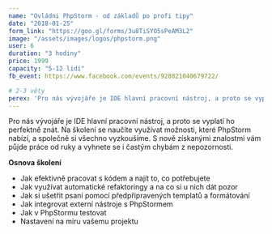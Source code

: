 ```yaml
---
name: "Ovládni PhpStorm - od základů po profi tipy" 
date: "2018-01-25"
form_link: "https://goo.gl/forms/3u8TiSYO5sPeAM3L2"
image: "/assets/images/logos/phpstorm.png"
user: 6
duration: "3 hodiny"
price: 1999
capacity: "5-12 lidí"
fb_event: https://www.facebook.com/events/928021040679722/

# 2-3 věty
perex: 'Pro nás vývojáře je IDE hlavní pracovní nástroj, a proto se vyplatí ho perfektně znát. Na školení se naučíte využívat možnosti, které PhpStorm nabízí, a společně si všechno vyzkoušíme.'
---
```


Pro nás vývojáře je IDE hlavní pracovní nástroj, a proto se vyplatí ho perfektně znát. Na školení se naučíte využívat možnosti, které PhpStorm nabízí, a společně si všechno vyzkoušíme. S nově získanými znalostmi vám půjde práce od ruky a vyhnete se i častým chybám z nepozornosti.
 
<strong>Osnova školení</strong>

<ul>
    <li>Jak efektivně pracovat s kódem a najít to, co potřebujete</li>
    <li>Jak využívat automatické refaktoringy a na co si u nich dát pozor</li>
    <li>Jak si ušetřit psaní pomocí předpřipravených templatů a formátování</li>
    <li>Jak integrovat externí nástroje s PhpStormem</li>
    <li>Jak v PhpStormu testovat</li>
    <li>Nastavení na míru vašemu projektu</li>
</ul>
